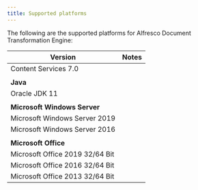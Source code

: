 ```yaml
---
title: Supported platforms
---
```


The following are the supported platforms for Alfresco Document Transformation Engine:

| Version | Notes |  
| ------- | ----- |
| Content Services 7.0 | |
| | |
| **Java** | |
| Oracle JDK 11 | |
| | |
| **Microsoft Windows Server** | |  
| Microsoft Windows Server 2019 | |
| Microsoft Windows Server 2016 | |
| | |
| **Microsoft Office** | |
| Microsoft Office 2019 32/64 Bit | |
| Microsoft Office 2016 32/64 Bit | |
| Microsoft Office 2013 32/64 Bit | |

